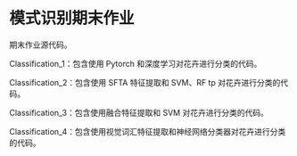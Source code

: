 # 模式识别期末作业

期末作业源代码。

Classification_1：包含使用 Pytorch 和深度学习对花卉进行分类的代码。

Classification_2：包含使用 SFTA 特征提取和 SVM、RF tp 对花卉进行分类的代码。

Classification_3：包含使用融合特征提取和 SVM 对花卉进行分类的代码。

Classification_4：包含使用视觉词汇特征提取和神经网络分类器对花卉进行分类的代码。